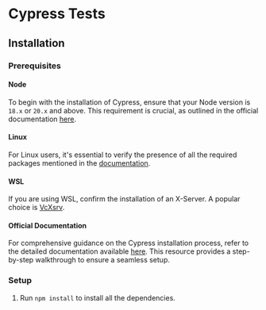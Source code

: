 # Cypress Tests

## Installation

### Prerequisites

#### Node

To begin with the installation of Cypress, ensure that your Node version is `18.x` or `20.x` and above. This requirement is crucial, as outlined in the official documentation [here](https://docs.cypress.io/guides/getting-started/installing-cypress#Nodejs).

#### Linux

For Linux users, it's essential to verify the presence of all the required packages mentioned in the [documentation](https://docs.cypress.io/guides/getting-started/installing-cypress#Linux-Prerequisites).

#### WSL

If you are using WSL, confirm the installation of an X-Server. A popular choice is [VcXsrv](https://sourceforge.net/projects/vcxsrv/).

#### Official Documentation

For comprehensive guidance on the Cypress installation process, refer to the detailed documentation available [here](https://docs.cypress.io/guides/getting-started/installing-cypress). This resource provides a step-by-step walkthrough to ensure a seamless setup.

### Setup

1. Run `npm install` to install all the dependencies.
